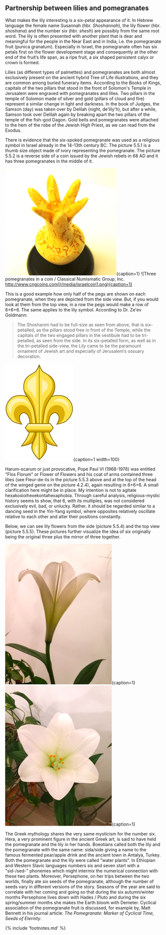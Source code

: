 ## Partnership between lilies and pomegranates

What makes the lily interesting is a six-petal appearance of it. In Hebrew language the female name Susannah (hbr. *Shoshannah*), the lily flower (hbr. *shoshana*) and the number six (hbr. *shesh*) are possibly from the same root word. The lily is often presented with another plant that is dear and meaningful for the people in the Near East and in India, i.e. the pomegranate fruit (punica granatum<!-- cite author="wikipedia.org" title="Pomegranate" date="" location="" type="website" href="https://en.wikipedia.org/wiki/Pomegranate" -->). Especially in Israel, the pomegranate often has six petals first on the flower development stage and consequently at the other end of the fruit’s life span, as a ripe fruit, a six shaped persistent calyx or crown is formed.

Lilies (as different types of palmettes) and pomegranates are both almost exclusively present on the ancient hybrid Tree of Life illustrations, and they are common among buried funerary items. According to the Books of Kings<!-- cite author="" title="Old Testament" date="" location="1 Kings 7:17-19" type="selfref" href="#" -->, capitals of the two pillars that stood in the front of Solomon's Temple in Jerusalem were engraved with pomegranates and lilies. Two pillars in the temple of Solomon made of silver and gold (pillars of cloud and fire) represent a similar change in light and darkness. In the book of Judges, the Samson (day) was taken over by Delilah (night, de'lily'h), but after a while, Samson took over Delilah again by breaking apart the two pillars of the temple of the fish-god Dagon<!-- cite author="wikipedia.org" title="Samson" date="" location="" type="website" href="https://en.wikipedia.org/wiki/Samson#Death" -->. Gold bells and pomegranates were attached to the hem of the robe of the Jewish High Priest, as we can read from the Exodus<!-- cite author="" title="Old Testament" date="" location="Exodus 28:33-34, 39:25" type="selfref" href="#" -->.

There is evidence that the six-spoked pomegranate was used as a religious symbol in Israel already in the 14-13th century BC. The picture 5.5.1 is a thumb size object made of ivory representing the pomegranate<!-- cite author="wikipedia.org" title="Ivory pomegranate" date="" location="" type="website" href="https://en.wikipedia.org/wiki/Ivory_pomegranate" -->. The picture 5.5.2 is a reverse side of a coin issued by the Jewish rebels in 68 AD<!-- cite author="wikipedia.org" title="First Jewish Revolt coinage" date="" location="" type="website" href="https://en.wikipedia.org/wiki/First_Jewish_Revolt_coinage" --> and it has three pomegranates in the middle of it.

![Ivory pomegranate sculpture with six pegs and a paleo-Hebrew inscription/ Public Domain](/media/ivorypomegranate.png){caption=1}
![Three pomegranates in a coin / Classical Numismatic Group, Inc. http://www.cngcoins.com](/media/israelcoin1.png){caption=1}
<!-- clear -->

This is a good example how only half of the pegs are shown on each pomegranate, when they are depicted from the side view. But, if you would look at them from the top view, in a row the pegs would make a row of 6+6+6. The same applies to the lily symbol. According to Dr. Ze'ev Goldmann<!-- cite author="Dr. Ze'ev Goldmann" title="Star of David" date="2008" location="" type="website" href="http://zeevgoldmann.blogspot.fi/2008/08/ii-star-of-david-on-mosaic-floor-at-ein.html" -->:

> The Shoshanim had to be full-size as seen from above, that is six-petalled, as the pillars stood free in front of the Temple, while the capitals of the two engaged pillars in the vestibule had to be tri-petalled, as seen from the side. In its six-petalled form, as well as in the tri-petalled side-view, the Lily came to be the paramount ornament of Jewish art and especially of Jerusalem’s ossuary decoration.

![Fleur-de-lis / Public Domain](/media/fleur-de-lys.png){caption=1 width=100}

Harum-scarum or just provocative, Pope Paul VI (1968-1978) was entitled "Flos Florum" or Flower of Flowers and his coat of arms contained three lilies (see Fleur-de-lis in the picture 5.5.3 above and at the top of the head of the winged genie on the picture 4.2.4), again resulting in 6+6+6. A small clarification here might be in place. My intention is not to agitate hexakosioihexekontahexaphobia. Through careful analysis, religious-mystic history seems to show, that 6, with its multiples, was not considered exclusively evil, bad, or unlucky. Rather, it should be regarded similar to a dancing seed in the Yin-Yang symbol, where opposites relatively oscillate relative to each other and alter their positions constantly.

Below, we can see lily flowers from the side (picture 5.5.4) and the top view (picture 5.5.5). These pictures further visualize the idea of six originally being the original three plus the mirror of three together.

![Lily from a side view](/media/lilyside.png){caption=1}
![Lily from a top view](/media/lilytop.png){caption=1}
<!-- clear -->

The Greek mythology shares the very same mysticism for the number six. Hera, a very prominent figure in the ancient Greek art, is said to have held the pomegranate and the lily in her hands. Boeotians called both the lily and the pomegranate with the same name: sida/side<!-- cite author="Krzysztof Tomasz Witczak" title="On The Anatolian Origin Of Ancient Greek σίδη" date="2012" location="Page 115" type="book" href="https://digilib.phil.muni.cz/bitstream/handle/11222.digilib/131952/1_GraecoLatinaBrunensia_19-2014-2_9.pdf" --> giving a name to the famous fermented pear/apple drink and the ancient town in Antalya, Turkey. Both the pomegranate and the lily were called "water plants". In Ethiopian and Western Slavic languages numbers six and seven start with a "sid-/sed-" phonemes which might intermix the numerical connection with these two plants<!-- cite author="zompist.com" title="Numbers in 5020 Languages" date="" location="" type="website" href="http://www.zompist.com/numbers.htm" -->. Moreover, Persephone<!-- cite author="wikipedia.org" title="Persephone" date="" location="" type="website" href="https://en.wikipedia.org/wiki/Persephone" -->, on her trips between the two worlds, finally ate six seeds of the pomegranate, although the number of seeds vary in different versions of the story. Seasons of the year are said to correlate with her coming and going so that during the six autumn/winter months Persephone lives down with Hades / Pluto and during the six spring/summer months she makes the Earth bloom with Demeter. Cyclical association of the pomegranate fruit is discussed, for example by, Matt Bennett in his journal article: *The Pomegranate: Marker of Cyclical Time, Seeds of Eternity*<!-- cite author="Matt Bennett" title="The Pomegranate: Marker of Cyclical Time, Seeds of Eternity" date="2011" location="" type="book" href="http://www.ijhssnet.com/journals/Vol_1_No_19_December_2011/7.pdf" -->.

{% include 'footnotes.md' %}

